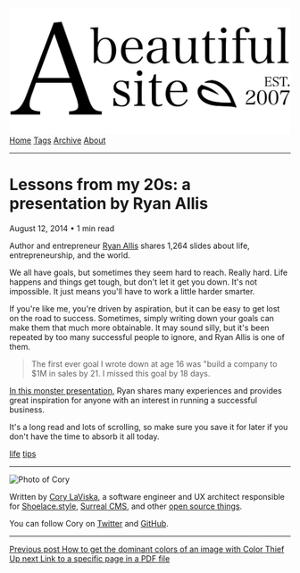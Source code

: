 <a href="../../index.html" class="header-link"><img src="../../images/logos/wordmark.svg" alt="A Beautiful Site" class="wordmark" /></a> <a href="../../index.html" class="nav-item">Home</a> <a href="../../tags/index.html" class="nav-item">Tags</a> <a href="../index.html" class="nav-item">Archive</a> <a href="../../about/index.html" class="nav-item">About</a>

------------------------------------------------------------------------

Lessons from my 20s: a presentation by Ryan Allis
=================================================

August 12, 2014 • 1 min read

Author and entrepreneur [Ryan Allis](https://twitter.com/ryanallis) shares 1,264 slides about life, entrepreneurship, and the world.

We all have goals, but sometimes they seem hard to reach. Really hard. Life happens and things get tough, but don't let it get you down. It's not impossible. It just means you'll have to work a little harder smarter.

If you're like me, you're driven by aspiration, but it can be easy to get lost on the road to success. Sometimes, simply writing down your goals can make them that much more obtainable. It may sound silly, but it's been repeated by too many successful people to ignore, and Ryan Allis is one of them.

> The first ever goal I wrote down at age 16 was "build a company to $1M in sales by 21. I missed this goal by 18 days.

[In this monster presentation](http://hive.org/20s/), Ryan shares many experiences and provides great inspiration for anyone with an interest in running a successful business.

It's a long read and lots of scrolling, so make sure you save it for later if you don't have the time to absorb it all today.

<a href="../../tags/life/index.html" class="post-tag">life</a> <a href="../../tags/tips/index.html" class="post-tag">tips</a>

------------------------------------------------------------------------

<img src="http://0.gravatar.com/avatar/bf1b3b95fd5b096a3592247c29667b33?s=512" alt="Photo of Cory" class="avatar avatar-small" />

Written by [Cory LaViska](../../index-4.html), a software engineer and UX architect responsible for [Shoelace.style](https://shoelace.style/), [Surreal CMS](https://www.surrealcms.com/), and other [open source things](https://github.com/claviska).

You can follow Cory on [Twitter](https://twitter.com/bgooonz) and [GitHub](https://github.com/claviska).

------------------------------------------------------------------------

<a href="../how-to-get-the-dominant-colors-of-an-image-with-color-thief/index.html" class="post-nav-previous"><span class="small">Previous post</span> How to get the dominant colors of an image with Color Thief</a> <a href="../link-to-a-specific-page-in-a-pdf-file/index.html" class="post-nav-next"><span class="small">Up next</span> Link to a specific page in a PDF file</a>
